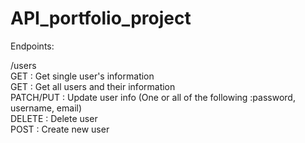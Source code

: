 # API_portfolio_project

Endpoints:  

/users  
GET : Get single user's information  
GET : Get all users and their information  
PATCH/PUT : Update user info (One or all of the following :password, username, email)  
DELETE : Delete user  
POST : Create new user  